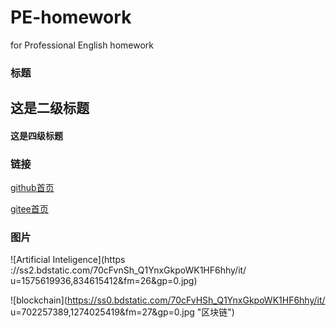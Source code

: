 # PE-homework
for Professional English homework 
###  标题
## 这是二级标题
#### 这是四级标题

###  链接
[github首页](http://github.com)

[gitee首页](http://gitee.com)

### 图片
![Artificial Inteligence](https ://ss2.bdstatic.com/70cFvnSh_Q1YnxGkpoWK1HF6hhy/it/
u=1575619936,834615412&fm=26&gp=0.jpg)


![blockchain](https://ss0.bdstatic.com/70cFvHSh_Q1YnxGkpoWK1HF6hhy/it/
u=702257389,1274025419&fm=27&gp=0.jpg "区块链")
